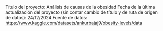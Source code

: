 Título del proyecto: Análisis de causas de la obesidad
Fecha de la última actualización del proyecto (sin contar cambio de título y de ruta de origen de datos): 24/12/2024
Fuente de datos: https://www.kaggle.com/datasets/ankurbajaj9/obesity-levels/data
